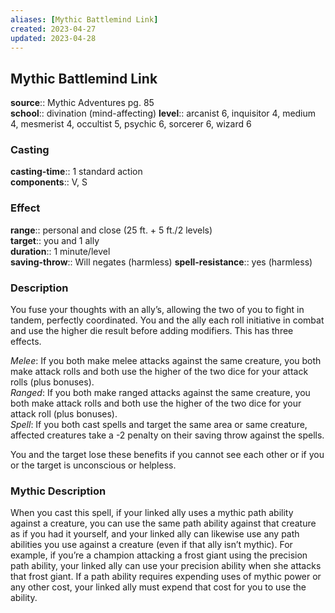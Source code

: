 ```yaml
---
aliases: [Mythic Battlemind Link]
created: 2023-04-27
updated: 2023-04-28
---
```


## Mythic Battlemind Link

**source**:: Mythic Adventures pg. 85  
**school**:: divination (mind-affecting)
**level**:: arcanist 6, inquisitor 4, medium 4, mesmerist 4, occultist 5, psychic 6, sorcerer 6, wizard 6

### Casting

**casting-time**:: 1 standard action  
**components**:: V, S

### Effect

**range**:: personal and close (25 ft. + 5 ft./2 levels)  
**target**:: you and 1 ally  
**duration**:: 1 minute/level  
**saving-throw**:: Will negates (harmless)
**spell-resistance**:: yes (harmless)

### Description

You fuse your thoughts with an ally’s, allowing the two of you to fight in tandem, perfectly coordinated. You and the ally each roll initiative in combat and use the higher die result before adding modifiers. This has three effects.  
  
*Melee*: If you both make melee attacks against the same creature, you both make attack rolls and both use the higher of the two dice for your attack rolls (plus bonuses).  
*Ranged*: If you both make ranged attacks against the same creature, you both make attack rolls and both use the higher of the two dice for your attack roll (plus bonuses).  
*Spell*: If you both cast spells and target the same area or same creature, affected creatures take a -2 penalty on their saving throw against the spells.  
  
You and the target lose these benefits if you cannot see each other or if you or the target is unconscious or helpless.

### Mythic Description

When you cast this spell, if your linked ally uses a mythic path ability against a creature, you can use the same path ability against that creature as if you had it yourself, and your linked ally can likewise use any path abilities you use against a creature (even if that ally isn’t mythic). For example, if you’re a champion attacking a frost giant using the precision path ability, your linked ally can use your precision ability when she attacks that frost giant. If a path ability requires expending uses of mythic power or any other cost, your linked ally must expend that cost for you to use the ability.
